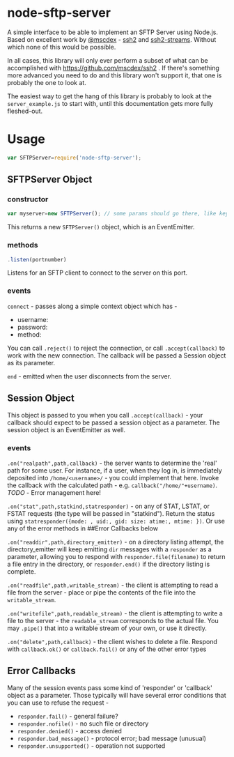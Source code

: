 
# node-sftp-server

A simple interface to be able to implement an SFTP Server using Node.js. Based 
on excellent work by [@mscdex](https://github.com/mscdex) - [ssh2](https://github.com/mscdex/ssh2) and [ssh2-streams](https://github.com/mscdex/ssh2-streams). Without
which none of this would be possible.

In all cases, this library will only ever perform a subset of what can be 
accomplished with https://github.com/mscdex/ssh2 . If there's something more advanced you need
to do and this library won't support it, that one is probably the one to look 
at.

The easiest way to get the hang of this library is probably to look at the 
`server_example.js` to start with, until this documentation gets more fully
fleshed-out.

# Usage

```js
var SFTPServer=require('node-sftp-server');
```

## SFTPServer Object

### constructor

```js
var myserver=new SFTPServer(); // some params should go there, like keys?
```

This returns a new `SFTPServer()` object, which is an EventEmitter.

### methods 
```js
.listen(portnumber)
```
Listens for an SFTP client to connect to the server on this port.

### events
`connect` - passes along a simple context object which has - 

- username: 
- password:
- method: 

You can call `.reject()` to reject the connection, or call `.accept(callback)`
to work with the new connection. The callback will be passed a Session object
as its parameter.

`end` - emitted when the user disconnects from the server.

## Session Object

This object is passed to you when you call `.accept(callback)` - your callback
should expect to be passed a session object as a parameter. The session object
is an EventEmitter as well.

### events

`.on("realpath",path,callback)` - the server wants to determine the 'real' path
for some user. For instance, if a user, when they log in, is immediately deposited
into `/home/<username>/` - you could implement that here. Invoke the callback 
with the calculated path - e.g. `callback("/home/"+username)`.  *TODO* - Error 
management here!

`.on("stat",path,statkind,statresponder)` - on any of STAT, LSTAT, or FSTAT
requests (the type will be passed in "statkind"). Return the status using
`statresponder({mode: , uid:, gid: size: atime:, mtime: })`. Or use any of the 
error methods in ##Error Callbacks below
  
`.on("readdir",path,directory_emitter)` - on a directory listing attempt, the
directory_emitter will keep emitting `dir` messages with a `responder` as a
parameter, allowing you to respond with `responder.file(filename)` to return
a file entry in the directory, or `responder.end()` if the directory listing
is complete.

`.on("readfile",path,writable_stream)` - the client is attempting to read a file
from the server - place or pipe the contents of the file into the `writable_stream`.

`.on("writefile",path,readable_stream)` - the client is attempting to write a 
file to the server - the `readable_stream` corresponds to the actual file. You
may `.pipe()` that into a writable stream of your own, or use it directly.

`.on("delete",path,callback)` - the client wishes to delete a file. Respond with
`callback.ok()` or `callback.fail()` or any of the other error types

## Error Callbacks

Many of the session events pass some kind of 'responder' or 'callback' object
as a parameter. Those typically will have several error conditions that you can
use to refuse the request - 

- `responder.fail()` - general failure?
- `responder.nofile()` - no such file or directory
- `responder.denied()` - access denied
- `responder.bad_message()` - protocol error; bad message (unusual)
- `responder.unsupported()` - operation not supported
